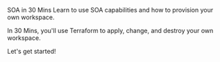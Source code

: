 SOA in 30 Mins
Learn to use SOA capabilities and how to provision your own workspace.

In 30 Mins, you'll use Terraform to apply, change, and destroy your own workspace.

Let's get started!